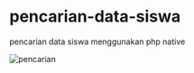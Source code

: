 # pencarian-data-siswa
pencarian data siswa menggunakan php native

![pencarian](https://user-images.githubusercontent.com/63629593/130311448-ddddb9f1-8c77-42af-aaac-b894271ff1b0.jpg)
